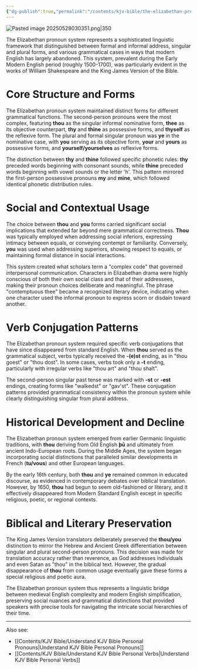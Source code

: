 ```yaml
---
{"dg-publish":true,"permalink":"/contents/kjv-bible/the-elizabethan-pronoun-system/","noteIcon":"","created":"2025-05-28T02:45:10.207+08:00"}
---
```


![Pasted image 20250528030351.png|350](/img/user/Attachments/Pasted%20image%2020250528030351.png)

The Elizabethan pronoun system represents a sophisticated linguistic framework that distinguished between formal and informal address, singular and plural forms, and various grammatical cases in ways that modern English has largely abandoned. This system, prevalent during the Early Modern English period (roughly 1500-1700), was particularly evident in the works of William Shakespeare and the King James Version of the Bible.

# **Core Structure and Forms**

The Elizabethan pronoun system maintained distinct forms for different grammatical functions. The second-person pronouns were the most complex, featuring **thou** as the singular informal nominative form, **thee** as its objective counterpart, **thy** and **thine** as possessive forms, and **thyself** as the reflexive form. The plural and formal singular pronoun was **ye** in the nominative case, with **you** serving as its objective form, **your** and **yours** as possessive forms, and **yourself/yourselves** as reflexive forms.

The distinction between **thy** and **thine** followed specific phonetic rules: **thy** preceded words beginning with consonant sounds, while **thine** preceded words beginning with vowel sounds or the letter 'h'. This pattern mirrored the first-person possessive pronouns **my** and **mine**, which followed identical phonetic distribution rules.

# **Social and Contextual Usage**

The choice between **thou** and **you** forms carried significant social implications that extended far beyond mere grammatical correctness. **Thou** was typically employed when addressing social inferiors, expressing intimacy between equals, or conveying contempt or familiarity. Conversely, **you** was used when addressing superiors, showing respect to equals, or maintaining formal distance in social interactions.

This system created what scholars term a "complex code" that governed interpersonal communication. Characters in Elizabethan drama were highly conscious of both their own social class and that of their addressees, making their pronoun choices deliberate and meaningful. The phrase "contemptuous thee" became a recognized literary device, indicating when one character used the informal pronoun to express scorn or disdain toward another.

# **Verb Conjugation Patterns**

The Elizabethan pronoun system required specific verb conjugations that have since disappeared from standard English. When **thou** served as the grammatical subject, verbs typically received the **-(e)st** ending, as in "thou goest" or "thou dost". In some cases, verbs took only a **-t** ending, particularly with irregular verbs like "thou art" and "thou shalt".

The second-person singular past tense was marked with **-st** or **-est** endings, creating forms like "walkedst" or "gav'st". These conjugation patterns provided grammatical consistency within the pronoun system while clearly distinguishing singular from plural address.

# **Historical Development and Decline**

The Elizabethan pronoun system emerged from earlier Germanic linguistic traditions, with **thou** deriving from Old English **þū** and ultimately from ancient Indo-European roots. During the Middle Ages, the system began incorporating social distinctions that paralleled similar developments in French (**tu/vous**) and other European languages.

By the early 16th century, both **thou** and **ye** remained common in educated discourse, as evidenced in contemporary debates over biblical translation. However, by 1650, **thou** had begun to seem old-fashioned or literary, and it effectively disappeared from Modern Standard English except in specific religious, poetic, or regional contexts.

# **Biblical and Literary Preservation**

The King James Version translators deliberately preserved the **thou/you** distinction to mirror the Hebrew and Ancient Greek differentiation between singular and plural second-person pronouns. This decision was made for translation accuracy rather than reverence, as God addresses individuals and even Satan as "thou" in the biblical text. However, the gradual disappearance of **thou** from common usage eventually gave these forms a special religious and poetic aura.

The Elizabethan pronoun system thus represents a linguistic bridge between medieval English complexity and modern English simplification, preserving social nuances and grammatical distinctions that provided speakers with precise tools for navigating the intricate social hierarchies of their time.

<script defer src="https://cdn.bibliatodo.com/assets/js/verselinker.js" lang="en" version="KJV"></script>

---
Also see:
- [[Contents/KJV Bible/Understand KJV Bible Personal Pronouns\|Understand KJV Bible Personal Pronouns]]
- [[Contents/KJV Bible/Understand KJV Bible Personal Verbs\|Understand KJV Bible Personal Verbs]]